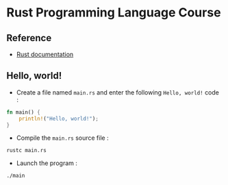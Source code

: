 # Rust Programming Language Course

## Reference

* [Rust documentation](https://doc.rust-lang.org/book/title-page.html)

## Hello, world!

* Create a file named `main.rs` and enter the following `Hello, world!` code :
```rust
fn main() {
    println!("Hello, world!");
}
```

* Compile the `main.rs` source file :
```
rustc main.rs
```

* Launch the program :
```
./main
```
